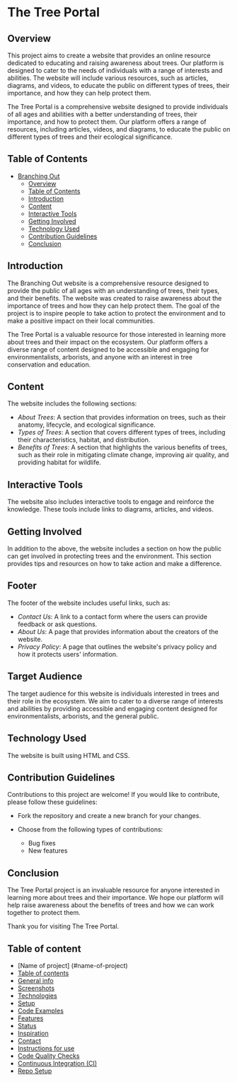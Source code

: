 # The Tree Portal

## Overview

This project aims to create a website that provides an online resource dedicated to educating and raising awareness about trees. Our platform is designed to cater to the needs of individuals with a range of interests and abilities. The website will include various resources, such as articles, diagrams, and videos, to educate the public on different types of trees, their importance, and how they can help protect them.

The Tree Portal is a comprehensive website designed to provide individuals of all ages and abilities with a better understanding of trees, their importance, and how to protect them. Our platform offers a range of resources, including articles, videos, and diagrams, to educate the public on different types of trees and their ecological significance.

## Table of Contents

- [Branching Out](#branching-out)
  - [Overview](#overview)
  - [Table of Contents](#table-of-contents)
  - [Introduction](#introduction)
  - [Content](#content)
  - [Interactive Tools](#interactive-tools)
  - [Getting Involved](#getting-involved)
  - [Technology Used](#technology-used)
  - [Contribution Guidelines](#contribution-guidelines)
  - [Conclusion](#conclusion)

## Introduction

The Branching Out website is a comprehensive resource designed to provide the public of all ages with an understanding of trees, their types, and their benefits. The website was created to raise awareness about the importance of trees and how they can help protect them. The goal of the project is to inspire people to take action to protect the environment and to make a positive impact on their local communities.

The Tree Portal is a valuable resource for those interested in learning more about trees and their impact on the ecosystem. Our platform offers a diverse range of content designed to be accessible and engaging for environmentalists, arborists, and anyone with an interest in tree conservation and education.

## Content

The website includes the following sections:

- _About Trees_: A section that provides information on trees, such as their anatomy, lifecycle, and ecological significance.
- _Types of Trees_: A section that covers different types of trees, including their characteristics, habitat, and distribution.
- _Benefits of Trees_: A section that highlights the various benefits of trees, such as their role in mitigating climate change, improving air quality, and providing habitat for wildlife.

## Interactive Tools

The website also includes interactive tools to engage and reinforce the knowledge. These tools include links to diagrams, articles, and videos.

## Getting Involved

In addition to the above, the website includes a section on how the public can get involved in protecting trees and the environment. This section provides tips and resources on how to take action and make a difference.

## Footer

The footer of the website includes useful links, such as:

- _Contact Us_: A link to a contact form where the users can provide feedback or ask questions.
- _About Us_: A page that provides information about the creators of the website.
- _Privacy Policy_: A page that outlines the website's privacy policy and how it protects users' information.

## Target Audience

The target audience for this website is individuals interested in trees and their role in the ecosystem. We aim to cater to a diverse range of interests and abilities by providing accessible and engaging content designed for environmentalists, arborists, and the general public.

## Technology Used

The website is built using HTML and CSS.

## Contribution Guidelines

Contributions to this project are welcome! If you would like to contribute, please follow these guidelines:

- Fork the repository and create a new branch for your changes.
- Choose from the following types of contributions:

  - Bug fixes
  - New features

## Conclusion

The Tree Portal project is an invaluable resource for anyone interested in learning more about trees and their importance. We hope our platform will help raise awareness about the benefits of trees and how we can work together to protect them.

Thank you for visiting The Tree Portal.

## Table of content

- [Name of project] (#name-of-project)
- [Table of contents](#table-of-contents)
- [General info](#general-info)
- [Screenshots](#screenshots)
- [Technologies](#technologies)
- [Setup](#setup)
- [Code Examples](#code-examples)
- [Features](#features)
- [Status](#status)
- [Inspiration](#inspiration)
- [Contact](#contact)
- [Instructions for use](#instructions-for-use)
- [Code Quality Checks](#code-quality-checks)
- [Continuous Integration (CI)](#continuous-integration-ci)
- [Repo Setup](#repo-setup)
